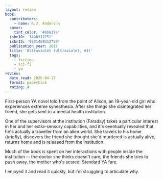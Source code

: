 ```yaml
---
layout: review
book:
  contributors:
    - name: R.J. Anderson
  cover:
    tint_color: '#6b637e'
  isbn10: '1408312751'
  isbn13: '9781408312759'
  publication_year: 2011
  title: 'Ultraviolet (Ultraviolet, #1)'
  tags:
    - fiction
    - sci-fi
    - ya
review:
  date_read: 2020-04-17
  format: paperback
  rating: 4
---
```


First-person YA novel told from the point of Alison, an 18-year-old girl who experiences extreme synesthesia.
After she things she disintegrated her friend, she gets sent to a mental health institution.

One of the supervisors at the institution (Faraday) takes a particular interest in her and her extra-sensory capabilities, and it's eventually revealed that he's actually a traveller from an alien world.
She travels to his home (briefly), discovers the friend she thought she'd murdered is actually alive, returns home and is released from the institution.

Much of the book is spent on her interactions with people inside the institution -- the doctor she thinks doesn't care, the friends she tries to push away, the mother who's scared.
Standard YA fare.

I enjoyed it and read it quickly, but I'm struggling to articulate why.
